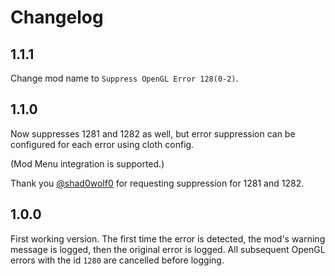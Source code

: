 # Changelog

## 1.1.1

Change mod name to `Suppress OpenGL Error 128(0-2)`.

## 1.1.0

Now suppresses 1281 and 1282 as well, but error suppression can be configured for each error using cloth config.

(Mod Menu integration is supported.)

Thank you [@shad0wolf0](https://github.com/AdamRaichu/suppress-OpenGL-1280/issues/1) for requesting suppression for 1281 and 1282.

## 1.0.0

First working version.
The first time the error is detected, the mod's warning message is logged, then the original error is logged.
All subsequent OpenGL errors with the id `1280` are cancelled before logging.
